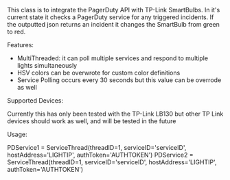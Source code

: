 This class is to integrate the PagerDuty API with TP-Link SmartBulbs. In it's
current state it checks a PagerDuty service for any triggered incidents. If the
outputted json returns an incident it changes the SmartBulb from green to red.

Features:
- MultiThreaded: it can poll multiple services and respond to multiple lights
simultaneously
- HSV colors can be overwrote for custom color definitions
- Service Polling occurs every 30 seconds but this value can be overrode as well

Supported Devices:

Currently this has only been tested with the TP-Link LB130 but other TP Link
devices should work as well, and will be tested in the future

Usage:

PDService1 = ServiceThread(threadID=1,
                          serviceID='serviceID',
                          hostAddress='LIGHTIP',
                          authToken='AUTHTOKEN')
PDService2 = ServiceThread(threadID=1,
                          serviceID='serviceID',
                          hostAddress='LIGHTIP',
                          authToken='AUTHTOKEN')                        
                          

